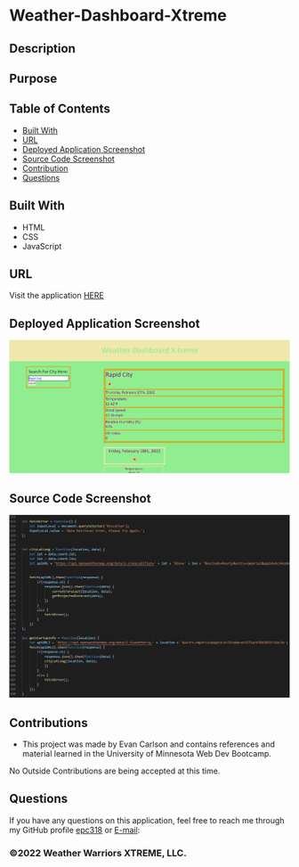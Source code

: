 # Weather-Dashboard-Xtreme
  
## Description

## Purpose


## Table of Contents
- [Built With](#languages)
- [URL](#url)
- [Deployed Application Screenshot](#App)
- [Source Code Screenshot](#Code)
- [Contribution](#contributing)
- [Questions](#questions)

## Built With
* HTML
* CSS
* JavaScript

## URL
Visit the application [HERE](https://epc318.github.io/Weather-Dashboard-Xtreme/)

## Deployed Application Screenshot
![Full page screenshot](assets/images/full_page_screenshot.PNG)

## Source Code Screenshot
![Full page screenshot](assets/images/source_code_ex.png)

## Contributions
- This project was made by Evan Carlson and contains references and material learned in the University of Minnesota Web Dev Bootcamp.

No Outside Contributions are being accepted at this time.

## Questions
If you have any questions on this application, feel free to reach me through my GitHub profile [epc318](https://github.com/epc318) or [E-mail](carl4917@umn.edu):


### ©️2022 Weather Warriors XTREME, LLC.